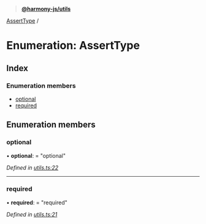 > **[@harmony-js/utils](../README.md)**

[AssertType](asserttype.md) /

# Enumeration: AssertType

## Index

### Enumeration members

* [optional](asserttype.md#optional)
* [required](asserttype.md#required)

## Enumeration members

###  optional

• **optional**: = "optional"

*Defined in [utils.ts:22](https://github.com/FireStack-Lab/Harmony-sdk-core/blob/edb8e7a/packages/harmony-utils/src/utils.ts#L22)*

___

###  required

• **required**: = "required"

*Defined in [utils.ts:21](https://github.com/FireStack-Lab/Harmony-sdk-core/blob/edb8e7a/packages/harmony-utils/src/utils.ts#L21)*